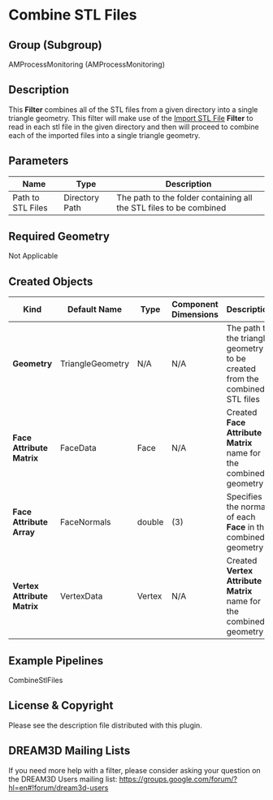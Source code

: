 # Combine STL Files 

## Group (Subgroup) 

AMProcessMonitoring (AMProcessMonitoring)

## Description 

This **Filter** combines all of the STL files from a given directory into a single triangle geometry. This filter will make use of the [Import STL File](../StlFileReaderFilter/index.html) **Filter** to read in each stl file in the given directory and then will proceed to combine each of the imported files into a single triangle geometry.

## Parameters 
| Name | Type | Description |
|------|------|------|
| Path to STL Files | Directory Path | The path to the folder containing all the STL files to be combined |

## Required Geometry 
Not Applicable

## Created Objects 
| Kind | Default Name | Type | Component Dimensions | Description |
|------|--------------|-------------|---------|-----|
| **Geometry** | TriangleGeometry  | N/A | N/A | The path to the triangle geometry to be created from the combined STL files |
| **Face Attribute Matrix** | FaceData  | Face | N/A | Created **Face Attribute Matrix** name for the combined geometry  |
| **Face Attribute Array** | FaceNormals  | double | (3) | Specifies the normal of each **Face** in the combined geometry |
| **Vertex Attribute Matrix** | VertexData  | Vertex | N/A | Created **Vertex Attribute Matrix** name for the combined geometry |

## Example Pipelines

CombineStlFiles

## License & Copyright 

Please see the description file distributed with this plugin.

## DREAM3D Mailing Lists 

If you need more help with a filter, please consider asking your question on the DREAM3D Users mailing list:
https://groups.google.com/forum/?hl=en#!forum/dream3d-users